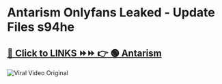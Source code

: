 
 # Antarism Onlyfans Leaked - Update Files s94he

## <h2><a href="https://clipsfans.com/Antarism&ref=git">🔗 Click to LINKS ⏩⏩ 👉 🟢 Antarism </a></h2>

<a href="https://clipsfans.com/Antarism&ref=git" rel="nofollow" data-target="animated-image.originalLink"><img src="https://i.ibb.co.com/xMMVF88/686577567.gif" alt="Viral Video Original" style="max-width: 100%; display: inline-block;" data-target="animated-image.originalImage"></a>

